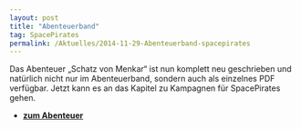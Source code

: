 ```yaml
---
layout: post
title: "Abenteuerband"
tag: SpacePirates
permalink: /Aktuelles/2014-11-29-Abenteuerband-spacepirates
---
```


Das Abenteuer &bdquo;Schatz von Menkar&ldquo; ist nun komplett neu geschrieben und natürlich nicht nur im Abenteuerband, sondern auch als einzelnes PDF verfügbar. Jetzt kann es an das Kapitel zu Kampagnen für SpacePirates gehen.

- **[zum Abenteuer](https://spacepirates.jcgames.de/Abenteuer/Schatz_von_Menkar/)**
